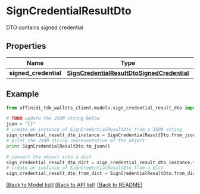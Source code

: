 # SignCredentialResultDto

DTO contains signed credential

## Properties

| Name                  | Type                                                                                      | Description | Notes |
| --------------------- | ----------------------------------------------------------------------------------------- | ----------- | ----- |
| **signed_credential** | [**SignCredentialResultDtoSignedCredential**](SignCredentialResultDtoSignedCredential.md) |             |

## Example

```python
from affinidi_tdk_wallets_client.models.sign_credential_result_dto import SignCredentialResultDto

# TODO update the JSON string below
json = "{}"
# create an instance of SignCredentialResultDto from a JSON string
sign_credential_result_dto_instance = SignCredentialResultDto.from_json(json)
# print the JSON string representation of the object
print SignCredentialResultDto.to_json()

# convert the object into a dict
sign_credential_result_dto_dict = sign_credential_result_dto_instance.to_dict()
# create an instance of SignCredentialResultDto from a dict
sign_credential_result_dto_from_dict = SignCredentialResultDto.from_dict(sign_credential_result_dto_dict)
```

[[Back to Model list]](../README.md#documentation-for-models) [[Back to API list]](../README.md#documentation-for-api-endpoints) [[Back to README]](../README.md)

